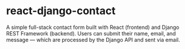 # react-django-contact
A simple full-stack contact form built with React (frontend) and Django REST Framework (backend). Users can submit their name, email, and message — which are processed by the Django API and sent via email.
